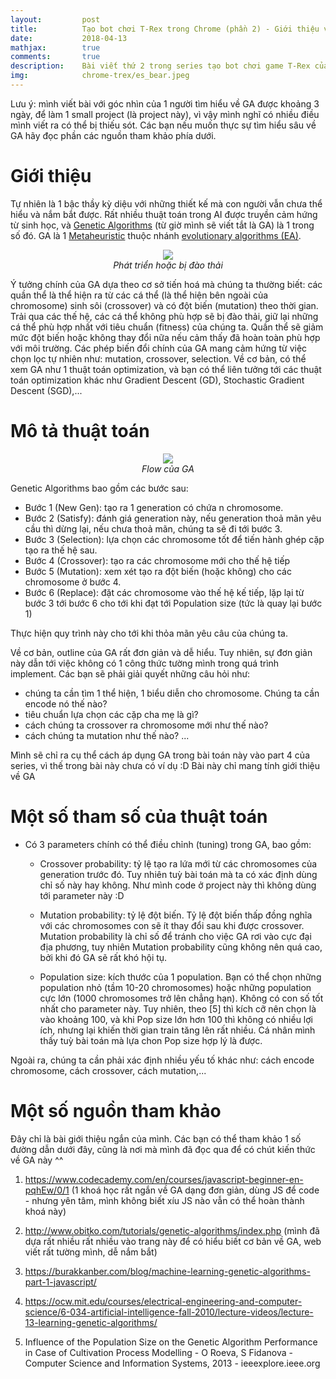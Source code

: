```yaml
---
layout:         post
title:          Tạo bot chơi T-Rex trong Chrome (phần 2) - Giới thiệu về Genetic Algorithms
date:           2018-04-13
mathjax:        true
comments:       true
description:    Bài viết thứ 2 trong series tạo bot chơi game T-Rex của Chrome. Trong bài viết này, mình sẽ giới thiệu về Genetic Algorithms, thuật toán sẽ được sử dụng để implement làm bot tự học cách chơi trò T-Rex này.
img:            chrome-trex/es_bear.jpeg
---
```


Lưu ý: mình viết bài với góc nhìn của 1 người tìm hiểu về GA được khoảng 3 ngày, để làm 1 small project (là project này), vì vậy mình nghĩ có nhiều điều mình viết ra có thể bị thiếu sót. Các bạn nếu muốn thực sự tìm hiểu sâu về GA hãy đọc phần các nguồn tham khảo phía dưới.

# Giới thiệu

Tự nhiên là 1 bậc thầy kỳ diệu với những thiết kế mà con người vẫn chưa thể hiểu và nắm bắt được. Rất nhiều thuật toán trong AI được truyền cảm hứng từ sinh học, và [Genetic Algorithms](https://en.wikipedia.org/wiki/Genetic_algorithm) (từ giờ mình sẽ viết tắt là GA) là 1 trong số đó. GA là 1 [Metaheuristic](https://en.wikipedia.org/wiki/Metaheuristic) thuộc nhánh [evolutionary algorithms (EA)](https://en.wikipedia.org/wiki/Evolutionary_algorithm). 

<p align="center">
  <img src="https://Tulip4attoo.github.io/assets/img/chrome-trex/es_bear.jpeg"><br>
  <i>Phát triển hoặc bị đào thải</i>
</p>

Ý tưởng chính của GA dựa theo cơ sở tiến hoá mà chúng ta thường biết: các quần thể là thể hiện ra từ các cá thể (là thể hiện bên ngoài của chromosome) sinh sôi (crossover) và có đột biến (mutation) theo thời gian. Trải qua các thế hệ, các cá thể không phù hợp sẽ bị đào thải, giữ lại những cá thể phù hợp nhất với tiêu chuẩn (fitness) của chúng ta. Quần thể sẽ giảm mức đột biến hoặc không thay đổi nữa nếu cảm thấy đã hoàn toàn phù hợp với môi trường. Các phép biến đổi chính của GA mang cảm hứng từ việc chọn lọc tự nhiên như: mutation, crossover, selection. Về cơ bản, có thể xem GA như 1 thuật toán optimization, và bạn có thể liên tưởng tới các thuật toán optimization khác như Gradient Descent (GD), Stochastic Gradient Descent (SGD),...


# Mô tả thuật toán

<p align="center">
  <img src="https://Tulip4attoo.github.io/assets/img/chrome-trex/GA_flow.jpg"><br>
  <i>Flow của GA</i>
</p>

Genetic Algorithms bao gồm các bước sau:

* Bước 1 (New Gen): tạo ra 1 generation có chứa n chromosome.
* Bước 2 (Satisfy): đánh giá generation này, nếu generation thoả mãn yêu cầu thì dừng lại, nếu chưa thoả mãn, chúng ta sẽ đi tới bước 3.
* Bước 3 (Selection): lựa chọn các chromosome tốt để tiến hành ghép cặp tạo ra thế hệ sau.
* Bước 4 (Crossover): tạo ra các chromosome mới cho thế hệ tiếp
* Bước 5 (Mutation): xem xét tạo ra đột biến (hoặc không) cho các chromosome ở bước 4.
* Bước 6 (Replace): đặt các chromosome vào thế hệ kế tiếp, lặp lại từ bước 3 tới bước 6 cho tới khi đạt tới Population size (tức là quay lại bước 1)

Thực hiện quy trình này cho tới khi thỏa mãn yêu câu của chúng ta.

Về cơ bản, outline của GA rất đơn giản và dễ hiểu. Tuy nhiên, sự đơn giản này dẫn tới việc không có 1 công thức tường mình trong quá trình implement. Các bạn sẽ phải giải quyết những câu hỏi như:

* chúng ta cần tìm 1 thể hiện, 1 biểu diễn cho chromosome. Chúng ta cần encode nó thế nào?
* tiêu chuẩn lựa chọn các cặp cha mẹ là gì?
* cách chúng ta crossover ra chromosome mới như thế nào?
* cách chúng ta mutation như thế nào?
...

Mình sẽ chỉ ra cụ thể cách áp dụng GA trong bài toán này vào part 4 của series, vì thế trong bài này chưa có ví dụ :D Bài này chỉ mang tính giới thiệu về GA

# Một số tham số của thuật toán

* Có 3 parameters chính có thể điều chỉnh (tuning) trong GA, bao gồm:
    
    * Crossover probability: tỷ lệ tạo ra lứa mới từ các chromosomes của generation trước đó. Tuy nhiên tuỳ bài toán mà ta có xác định dùng chỉ số này hay không. Như mình code ở project này thì không dùng tới parameter này :D
    
    * Mutation probability: tỷ lệ đột biến. Tỷ lệ đột biến thấp đồng nghĩa với các chromosomes con sẽ ít thay đổi sau khi được crossover. Mutation probability là chỉ số để tránh cho việc GA rơi vào cực đại địa phương, tuy nhiên Mutation probability cũng không nên quá cao, bởi khi đó GA sẽ rất khó hội tụ.

    * Population size: kích thước của 1 population. Bạn có thể chọn những population nhỏ (tầm 10-20 chromosomes) hoặc những population cực lớn (1000 chromosomes trở lên chẳng hạn). Không có con số tốt nhất cho parameter này. Tuy nhiên, theo [5] thì kích cỡ nên chọn là vào khoảng 100, và khi Pop size lớn hơn 100 thì không có nhiều lợi ích, nhưng lại khiến thời gian train tăng lên rất nhiều. Cá nhân mình thấy tuỳ bài toán mà lựa chon Pop size hợp lý là được.

Ngoài ra, chúng ta cần phải xác định nhiều yếu tố khác như: cách encode chromosome, cách crossover, cách mutation,...

# Một số nguồn tham khảo

Đây chỉ là bài giới thiệu ngắn của mình. Các bạn có thể tham khảo 1 số đường dẫn dưới đây, cũng là nơi mà mình đã đọc qua để có chút kiến thức về GA này ^^

1. https://www.codecademy.com/en/courses/javascript-beginner-en-pqhEw/0/1 (1 khoá học rất ngắn về GA dạng đơn giản, dùng JS để code - nhưng yên tâm, mình không biết xíu JS nào vẫn có thể hoàn thành khoá này)

2. http://www.obitko.com/tutorials/genetic-algorithms/index.php (mình đã dựa rất nhiều rất nhiều vào trang này để có hiểu biết cơ bản về GA, web viết rất tường mình, dễ nắm bắt)

3. https://burakkanber.com/blog/machine-learning-genetic-algorithms-part-1-javascript/

4. https://ocw.mit.edu/courses/electrical-engineering-and-computer-science/6-034-artificial-intelligence-fall-2010/lecture-videos/lecture-13-learning-genetic-algorithms/

5. Influence of the Population Size on the Genetic Algorithm Performance in Case of Cultivation Process Modelling - O Roeva, S Fidanova - Computer Science and Information Systems, 2013 - ieeexplore.ieee.org
